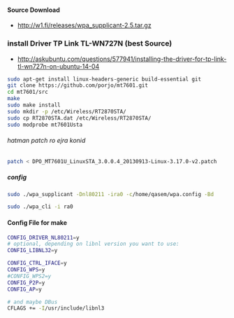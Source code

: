 #### Source Download 
* http://w1.fi/releases/wpa_supplicant-2.5.tar.gz

### install Driver TP Link TL-WN727N (best Source)

* http://askubuntu.com/questions/577941/installing-the-driver-for-tp-link-tl-wn727n-on-ubuntu-14-04
```bash
sudo apt-get install linux-headers-generic build-essential git
git clone https://github.com/porjo/mt7601.git 
cd mt7601/src
make
sudo make install
sudo mkdir -p /etc/Wireless/RT2870STA/
sudo cp RT2870STA.dat /etc/Wireless/RT2870STA/
sudo modprobe mt7601Usta

```
###### hatman patch ro ejra konid
```bash
patch < DPO_MT7601U_LinuxSTA_3.0.0.4_20130913-Linux-3.17.0-v2.patch
```

##### config
```bash
sudo ./wpa_supplicant -Dnl80211 -ira0 -c/home/qasem/wpa.config -Bd

sudo ./wpa_cli -i ra0
```

#### Config File  for make
```bash
CONFIG_DRIVER_NL80211=y
# optional, depending on libnl version you want to use:
CONFIG_LIBNL32=y

CONFIG_CTRL_IFACE=y
CONFIG_WPS=y
#CONFIG_WPS2=y
CONFIG_P2P=y
CONFIG_AP=y

# and maybe DBus
CFLAGS += -I/usr/include/libnl3

```
